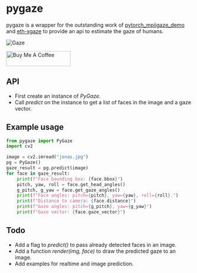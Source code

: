 # pygaze
pygaze is a wrapper for the outstanding work of [pytorch_mpiigaze_demo](https://github.com/hysts/pytorch_mpiigaze_demo) and [eth-xgaze](https://ait.ethz.ch/projects/2020/ETH-XGaze/) to provide an api to estimate the gaze of humans.

![Gaze](img/gaze.jpg)

<a href="https://www.buymeacoffee.com/padmalcom" target="_blank"><img src="https://cdn.buymeacoffee.com/buttons/default-orange.png" alt="Buy Me A Coffee" height="41" width="174"></a>

## API
- First create an instance of *PyGaze*.
- Call *predict* on the instance to get a list of faces in the image and a gaze vector.

## Example usage
```python
from pygaze import PyGaze
import cv2

image = cv2.imread("jonas.jpg")
pg = PyGaze()
gaze_result = pg.predict(image)
for face in gaze_result:
    print(f"Face bounding box: {face.bbox}")
    pitch, yaw, roll = face.get_head_angles()
    g_pitch, g_yaw = face.get_gaze_angles()
    print(f"Face angles: pitch={pitch}, yaw={yaw}, roll={roll}.")
    print(f"Distance to camera: {face.distance}")
    print(f"Gaze angles: pitch={g_pitch}, yaw={g_yaw}")
	print(f"Gaze vector: {face.gaze_vector}")
```

## Todo
- Add a flag to *predict()* to pass already detected faces in an image.
- Add a function *render(img, face)* to draw the predicted gaze to an image.
- Add examples for realtime and image prediction.
